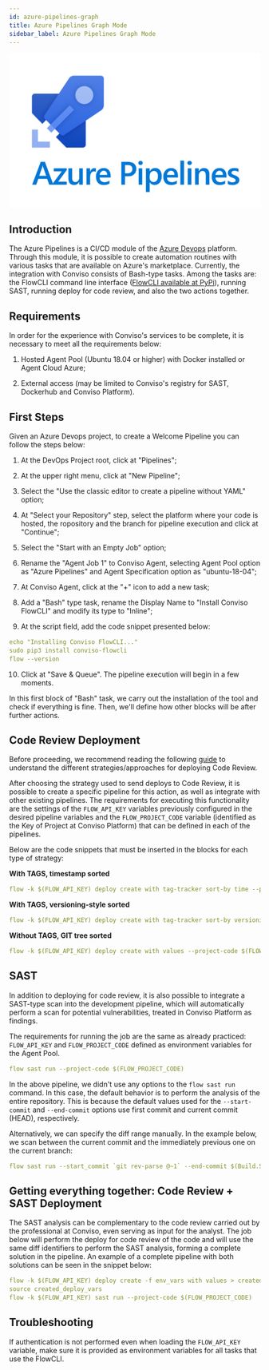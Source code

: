 ```yaml
---
id: azure-pipelines-graph
title: Azure Pipelines Graph Mode
sidebar_label: Azure Pipelines Graph Mode
---
```


<div style={{textAlign: 'center'}}>

![img](../../static/img/azure-pipelines.png)

</div>

## Introduction

The Azure Pipelines is a CI/CD module of the [Azure Devops](https://aex.dev.azure.com/) platform. Through this module, it is possible to create automation routines with various tasks that are available on Azure's marketplace. Currently, the integration with Conviso consists of Bash-type tasks. Among the tasks are: the FlowCLI command line interface ([FlowCLI available at PyPi](https://pypi.org/project/conviso-flowcli/)), running SAST, running deploy for code review, and also the two actions together.

## Requirements

In order for the experience with Conviso's services to be complete, it is necessary to meet all the requirements below:

1. Hosted Agent Pool (Ubuntu 18.04 or higher) with Docker installed or Agent Cloud Azure;

2. External access (may be limited to Conviso's registry for SAST, Dockerhub and Conviso Platform).

## First Steps

Given an Azure Devops project, to create a Welcome Pipeline you can follow the steps below:

1. At the DevOps Project root, click at "Pipelines";

2. At the upper right menu, click at "New Pipeline";

3. Select the "Use the classic editor to create a pipeline without YAML" option;

4. At "Select your Repository" step, select the platform where your code is hosted, the ropository and the branch for pipeline execution and click at "Continue";

5. Select the "Start with an Empty Job" option;

6. Rename the "Agent Job 1" to Conviso Agent, selecting Agent Pool option as "Azure Pipelines" and Agent Specification option as "ubuntu-18-04";

7. At Conviso Agent, click at the "+" icon to add a new task;

8. Add a "Bash" type task, rename the Display Name to "Install Conviso FlowCLI" and modify its type to "Inline";

9. At the script field, add the code snippet presented below:

```yml
echo "Installing Conviso FlowCLI..."
sudo pip3 install conviso-flowcli
flow --version
```

10. Click at "Save & Queue". The pipeline execution will begin in a few moments.

In this first block of "Bash" task, we carry out the installation of the tool and check if everything is fine. Then, we'll define how other blocks will be after further actions.

## Code Review Deployment

Before proceeding, we recommend reading the following [guide](../integrations/code-review-strategies) to understand the different strategies/approaches for deploying Code Review.

After choosing the strategy used to send deploys to Code Review, it is possible to create a specific pipeline for this action, as well as integrate with other existing pipelines. The requirements for executing this functionality are the settings of the ```FLOW_API_KEY``` variables previously configured in the desired pipeline variables and the ```FLOW_PROJECT_CODE``` variable (identified as the Key of Project at Conviso Platform) that can be defined in each of the pipelines.

Below are the code snippets that must be inserted in the blocks for each type of strategy: 

**With TAGS, timestamp sorted**

```yml
flow -k $(FLOW_API_KEY) deploy create with tag-tracker sort-by time --project-code $(FLOW_PROJECT_CODE)
```

**With TAGS, versioning-style sorted**

```yml
flow -k $(FLOW_API_KEY) deploy create with tag-tracker sort-by versioning-style --project-code $(FLOW_PROJECT_CODE)
```

**Without TAGS, GIT tree sorted**

```yml
flow -k $(FLOW_API_KEY) deploy create with values --project-code $(FLOW_PROJECT_CODE)
```

## SAST

In addition to deploying for code review, it is also possible to integrate a SAST-type scan into the development pipeline, which will automatically perform a scan for potential vulnerabilities, treated in Conviso Platform as findings.

The requirements for running the job are the same as already practiced: ```FLOW_API_KEY``` and ```FLOW_PROJECT_CODE``` defined as environment variables for the Agent Pool.

```yml
flow sast run --project-code $(FLOW_PROJECT_CODE)
```

In the above pipeline, we didn't use any options to the ```flow sast run``` command. In this case, the default behavior is to perform the analysis of the entire repository. This is because the default values used for the ```--start-commit``` and ```--end-commit``` options use first commit and current commit (HEAD), respectively.

Alternatively, we can specify the diff range manually. In the example below, we scan between the current commit and the immediately previous one on the current branch:

```yml
flow sast run --start_commit `git rev-parse @~1` --end-commit $(Build.SourceVersion) --project-code $(FLOW_PROJECT_CODE)
```

## Getting everything together: Code Review + SAST Deployment

The SAST analysis can be complementary to the code review carried out by the professional at Conviso, even serving as input for the analyst. The job below will perform the deploy for code review of the code and will use the same diff identifiers to perform the SAST analysis, forming a complete solution in the pipeline. An example of a complete pipeline with both solutions can be seen in the snippet below:

```yml
flow -k $(FLOW_API_KEY) deploy create -f env_vars with values > created_deploy_vars
source created_deploy_vars
flow -k $(FLOW_API_KEY) sast run --project-code $(FLOW_PROJECT_CODE)
```

## Troubleshooting
If authentication is not performed even when loading the ```FLOW_API_KEY``` variable, make sure it is provided as environment variables for all tasks that use the FlowCLI.
